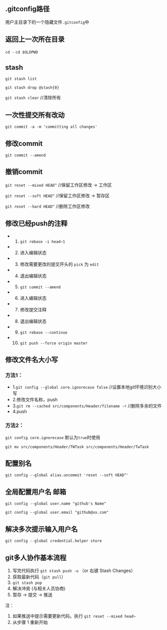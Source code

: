 ## .gitconfig路径
用户主目录下的一个隐藏文件`.gitconfig`中

## 返回上一次所在目录

`cd -`
`cd $OLDPWD`

## stash
`git stash list`

`git stash drop @stash{0}`

`git stash clear` //清除所有

## 一次性提交所有改动
`git commit -a -m 'committing all changes'`

## 修改commit
`git commit --amend`

## 撤销commit
`git reset --mixed HEAD^` //保留工作区修改 -> 工作区

`git reset --soft HEAD^` //保留工作区修改 -> 暂存区

`git reset --hard HEAD^` //删除工作区修改

## 修改已经push的注释
* 1. `git rebase -i head~1`
* 2. 进入编辑状态
* 3. 修改需要更改的提交开头的 `pick` 为 `edit`
* 4. 退出编辑状态
* 5. `git commit --amend`
* 6. 进入编辑状态
* 7. 修改提交注释
* 8. 退出编辑状态
* 9. `git rebase --continue`
* 10. `git push --force origin master`

## 修改文件名大小写
### 方法1：
* 1.`git config --global core.ignorecase false` //设置本地git环境识别大小写
* 2.修改文件名称，push
* 3.`git rm --cached src/components/Header/filename -r` //删除多余的文件
* 4.push
### 方法2：
`git config core.ignorecase` 默认为`true`时使用

`git mv src/components/Header/TWTask src/components/Header/TwTask`

## 配置别名
`git config --global alias.uncommit 'reset --soft HEAD^'`

## 全局配置用户名 邮箱
`git config --global user.name "github's Name"`

`git config --global user.email "github@xx.com"`

## 解决多次提示输入用户名
`git config --global credential.helper store`

## git多人协作基本流程
1. 写完代码执行 `git stash push -u` （or 右键 Stash Changes）
2. 获取最新代码（`git pull`）
3. `git stash pop`
4. 解决冲突 (与相关人员协商)
5. 暂存 -> 提交 -> 推送

注：
1. 如果推送中提示需要更新代码，执行 `git reset --mixed head~`
2. 从步骤 1 重新开始



